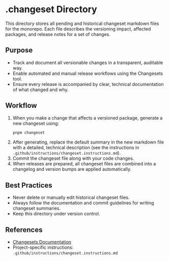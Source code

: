 # .changeset Directory

This directory stores all pending and historical changeset markdown files for the monorepo. Each file describes the versioning impact, affected packages, and release notes for a set of changes.

## Purpose

- Track and document all versionable changes in a transparent, auditable way.
- Enable automated and manual release workflows using the Changesets tool.
- Ensure every release is accompanied by clear, technical documentation of what changed and why.

## Workflow

1. When you make a change that affects a versioned package, generate a new changeset using:
   ```bash
   pnpm changeset
   ```
2. After generating, replace the default summary in the new markdown file with a detailed, technical description (see the instructions in `.github/instructions/changeset.instructions.md`).
3. Commit the changeset file along with your code changes.
4. When releases are prepared, all changeset files are combined into a changelog and version bumps are applied automatically.

## Best Practices

- Never delete or manually edit historical changeset files.
- Always follow the documentation and commit guidelines for writing changeset summaries.
- Keep this directory under version control.

## References

- [Changesets Documentation](https://github.com/changesets/changesets)
- Project-specific instructions: `.github/instructions/changeset.instructions.md`
